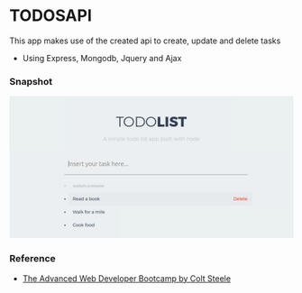 # TODOSAPI
This app makes use of the created api to create, update and delete tasks
- Using Express, Mongodb, Jquery and Ajax

### Snapshot

![App Snapshot](todosapi_screenshot.png?raw=true "App Snapshot Image")
### Reference 
- [The Advanced Web Developer Bootcamp by Colt Steele](https://www.udemy.com/the-advanced-web-developer-bootcamp)
